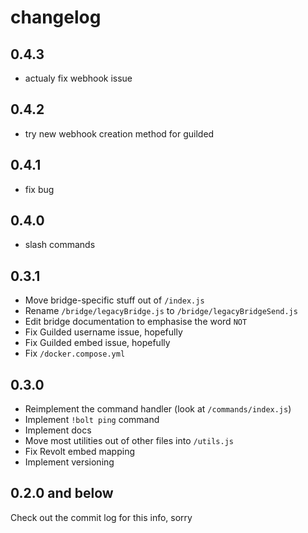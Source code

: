 # changelog
## 0.4.3
- actualy fix webhook issue
## 0.4.2
- try new webhook creation method for guilded
## 0.4.1
- fix bug
## 0.4.0
- slash commands
## 0.3.1
- Move bridge-specific stuff out of `/index.js`
- Rename `/bridge/legacyBridge.js` to `/bridge/legacyBridgeSend.js`
- Edit bridge documentation to emphasise the word `NOT`
- Fix Guilded username issue, hopefully
- Fix Guilded embed issue, hopefully
- Fix `/docker.compose.yml`
## 0.3.0
- Reimplement the command handler (look at `/commands/index.js`)
- Implement `!bolt ping` command
- Implement docs
- Move most utilities out of other files into `/utils.js`
- Fix Revolt embed mapping
- Implement versioning
## 0.2.0 and below
Check out the commit log for this info, sorry